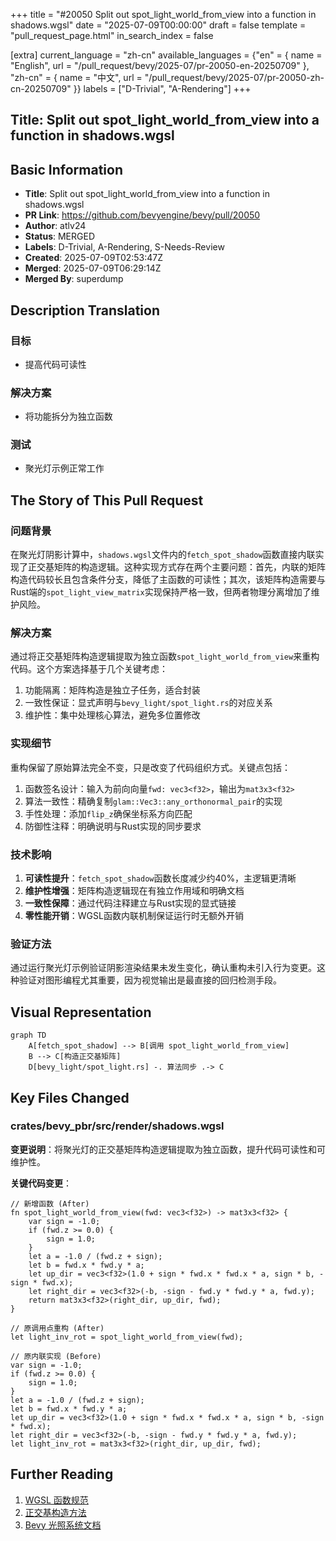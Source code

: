 +++
title = "#20050 Split out spot_light_world_from_view into a function in shadows.wgsl"
date = "2025-07-09T00:00:00"
draft = false
template = "pull_request_page.html"
in_search_index = false

[extra]
current_language = "zh-cn"
available_languages = {"en" = { name = "English", url = "/pull_request/bevy/2025-07/pr-20050-en-20250709" }, "zh-cn" = { name = "中文", url = "/pull_request/bevy/2025-07/pr-20050-zh-cn-20250709" }}
labels = ["D-Trivial", "A-Rendering"]
+++

## Title: Split out spot_light_world_from_view into a function in shadows.wgsl

## Basic Information
- **Title**: Split out spot_light_world_from_view into a function in shadows.wgsl
- **PR Link**: https://github.com/bevyengine/bevy/pull/20050
- **Author**: atlv24
- **Status**: MERGED
- **Labels**: D-Trivial, A-Rendering, S-Needs-Review
- **Created**: 2025-07-09T02:53:47Z
- **Merged**: 2025-07-09T06:29:14Z
- **Merged By**: superdump

## Description Translation
### 目标
- 提高代码可读性

### 解决方案
- 将功能拆分为独立函数

### 测试
- 聚光灯示例正常工作

## The Story of This Pull Request

### 问题背景
在聚光灯阴影计算中，`shadows.wgsl`文件内的`fetch_spot_shadow`函数直接内联实现了正交基矩阵的构造逻辑。这种实现方式存在两个主要问题：首先，内联的矩阵构造代码较长且包含条件分支，降低了主函数的可读性；其次，该矩阵构造需要与Rust端的`spot_light_view_matrix`实现保持严格一致，但两者物理分离增加了维护风险。

### 解决方案
通过将正交基矩阵构造逻辑提取为独立函数`spot_light_world_from_view`来重构代码。这个方案选择基于几个关键考虑：
1. 功能隔离：矩阵构造是独立子任务，适合封装
2. 一致性保证：显式声明与`bevy_light/spot_light.rs`的对应关系
3. 维护性：集中处理核心算法，避免多位置修改

### 实现细节
重构保留了原始算法完全不变，只是改变了代码组织方式。关键点包括：
1. 函数签名设计：输入为前向向量`fwd: vec3<f32>`，输出为`mat3x3<f32>`
2. 算法一致性：精确复制`glam::Vec3::any_orthonormal_pair`的实现
3. 手性处理：添加`flip_z`确保坐标系方向匹配
4. 防御性注释：明确说明与Rust实现的同步要求

### 技术影响
1. **可读性提升**：`fetch_spot_shadow`函数长度减少约40%，主逻辑更清晰
2. **维护性增强**：矩阵构造逻辑现在有独立作用域和明确文档
3. **一致性保障**：通过代码注释建立与Rust实现的显式链接
4. **零性能开销**：WGSL函数内联机制保证运行时无额外开销

### 验证方法
通过运行聚光灯示例验证阴影渲染结果未发生变化，确认重构未引入行为变更。这种验证对图形编程尤其重要，因为视觉输出是最直接的回归检测手段。

## Visual Representation

```mermaid
graph TD
    A[fetch_spot_shadow] --> B[调用 spot_light_world_from_view]
    B --> C[构造正交基矩阵]
    D[bevy_light/spot_light.rs] -. 算法同步 .-> C
```

## Key Files Changed

### crates/bevy_pbr/src/render/shadows.wgsl
**变更说明**：将聚光灯的正交基矩阵构造逻辑提取为独立函数，提升代码可读性和可维护性。

**关键代码变更**：
```wgsl
// 新增函数 (After)
fn spot_light_world_from_view(fwd: vec3<f32>) -> mat3x3<f32> {
    var sign = -1.0;
    if (fwd.z >= 0.0) {
        sign = 1.0;
    }
    let a = -1.0 / (fwd.z + sign);
    let b = fwd.x * fwd.y * a;
    let up_dir = vec3<f32>(1.0 + sign * fwd.x * fwd.x * a, sign * b, -sign * fwd.x);
    let right_dir = vec3<f32>(-b, -sign - fwd.y * fwd.y * a, fwd.y);
    return mat3x3<f32>(right_dir, up_dir, fwd);
}

// 原调用点重构 (After)
let light_inv_rot = spot_light_world_from_view(fwd);

// 原内联实现 (Before)
var sign = -1.0;
if (fwd.z >= 0.0) {
    sign = 1.0;
}
let a = -1.0 / (fwd.z + sign);
let b = fwd.x * fwd.y * a;
let up_dir = vec3<f32>(1.0 + sign * fwd.x * fwd.x * a, sign * b, -sign * fwd.x);
let right_dir = vec3<f32>(-b, -sign - fwd.y * fwd.y * a, fwd.y);
let light_inv_rot = mat3x3<f32>(right_dir, up_dir, fwd);
```

## Further Reading
1. [WGSL 函数规范](https://www.w3.org/TR/WGSL/#function-declaration)
2. [正交基构造方法](https://graphics.pixar.com/library/OrthonormalB/paper.pdf)
3. [Bevy 光照系统文档](https://bevyengine.org/learn/book/getting-started/resources/)